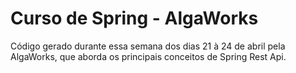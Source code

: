 # Curso de Spring - AlgaWorks
Código gerado durante essa semana dos dias 21 à 24 de abril pela AlgaWorks, que aborda os principais conceitos de Spring Rest Api.
